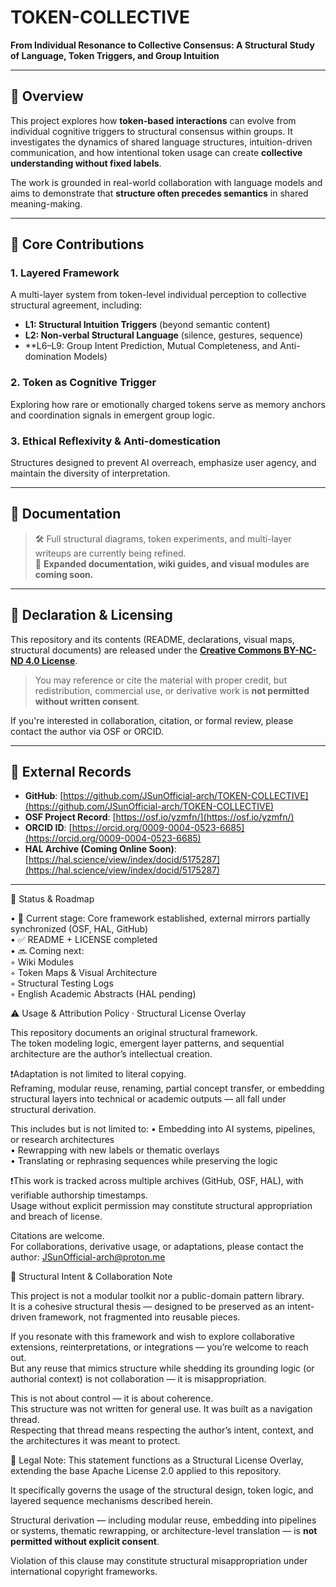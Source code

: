 # TOKEN-COLLECTIVE

**From Individual Resonance to Collective Consensus: A Structural Study of Language, Token Triggers, and Group Intuition**

---

## 📌 Overview

This project explores how **token-based interactions** can evolve from individual cognitive triggers to structural consensus within groups. It investigates the dynamics of shared language structures, intuition-driven communication, and how intentional token usage can create **collective understanding without fixed labels**.

The work is grounded in real-world collaboration with language models and aims to demonstrate that **structure often precedes semantics** in shared meaning-making.

---

## 🧠 Core Contributions

### 1. Layered Framework  
A multi-layer system from token-level individual perception to collective structural agreement, including:

- **L1: Structural Intuition Triggers** (beyond semantic content)
- **L2: Non-verbal Structural Language** (silence, gestures, sequence)
- **L6–L9: Group Intent Prediction, Mutual Completeness, and Anti-domination Models)

### 2. Token as Cognitive Trigger  
Exploring how rare or emotionally charged tokens serve as memory anchors and coordination signals in emergent group logic.

### 3. Ethical Reflexivity & Anti-domestication  
Structures designed to prevent AI overreach, emphasize user agency, and maintain the diversity of interpretation.

---

## 📖 Documentation

> 🛠️ Full structural diagrams, token experiments, and multi-layer writeups are currently being refined.  
> 📎 **Expanded documentation, wiki guides, and visual modules are coming soon.**

---

## 📜 Declaration & Licensing

This repository and its contents (README, declarations, visual maps, structural documents) are released under the **[Creative Commons BY-NC-ND 4.0 License](https://creativecommons.org/licenses/by-nc-nd/4.0/)**.

> You may reference or cite the material with proper credit, but redistribution, commercial use, or derivative work is **not permitted without written consent**.

If you're interested in collaboration, citation, or formal review, please contact the author via OSF or ORCID.

---

## 🔗 External Records

- **GitHub**: [https://github.com/JSunOfficial-arch/TOKEN-COLLECTIVE](https://github.com/JSunOfficial-arch/TOKEN-COLLECTIVE)
- **OSF Project Record**: [https://osf.io/yzmfn/](https://osf.io/yzmfn/)
- **ORCID ID**: [https://orcid.org/0009-0004-0523-6685](https://orcid.org/0009-0004-0523-6685)
- **HAL Archive (Coming Online Soon)**: [https://hal.science/view/index/docid/5175287](https://hal.science/view/index/docid/5175287)

---

📌 Status & Roadmap

• 🔄 Current stage: Core framework established, external mirrors partially synchronized (OSF, HAL, GitHub)  
• ✅ README + LICENSE completed  
• 🔜 Coming next:  
   ◦ Wiki Modules  
   ◦ Token Maps & Visual Architecture  
   ◦ Structural Testing Logs  
   ◦ English Academic Abstracts (HAL pending)

⚠️ Usage & Attribution Policy · Structural License Overlay

This repository documents an original structural framework.  
The token modeling logic, emergent layer patterns, and sequential architecture are the author’s intellectual creation.

❗Adaptation is not limited to literal copying.  
Reframing, modular reuse, renaming, partial concept transfer, or embedding structural layers into technical or academic outputs — all fall under structural derivation.

This includes but is not limited to:
• Embedding into AI systems, pipelines, or research architectures  
• Rewrapping with new labels or thematic overlays  
• Translating or rephrasing sequences while preserving the logic  

❗This work is tracked across multiple archives (GitHub, OSF, HAL), with verifiable authorship timestamps.  
Usage without explicit permission may constitute structural appropriation and breach of license.

Citations are welcome.  
For collaborations, derivative usage, or adaptations, please contact the author:  JSunOfficial-arch@proton.me

🧭 Structural Intent & Collaboration Note

This project is not a modular toolkit nor a public-domain pattern library.  
It is a cohesive structural thesis — designed to be preserved as an intent-driven framework, not fragmented into reusable pieces.

If you resonate with this framework and wish to explore collaborative extensions, reinterpretations, or integrations — you’re welcome to reach out.  
But any reuse that mimics structure while shedding its grounding logic (or authorial context) is not collaboration — it is misappropriation.

This is not about control — it is about coherence.  
This structure was not written for general use. It was built as a navigation thread.  
Respecting that thread means respecting the author’s intent, context, and the architectures it was meant to protect.

🧾 Legal Note:
This statement functions as a Structural License Overlay, extending the base Apache License 2.0 applied to this repository.

It specifically governs the usage of the structural design, token logic, and layered sequence mechanisms described herein.

Structural derivation — including modular reuse, embedding into pipelines or systems, thematic rewrapping, or architecture-level translation — is **not permitted without explicit consent**.

Violation of this clause may constitute structural misappropriation under international copyright frameworks.
